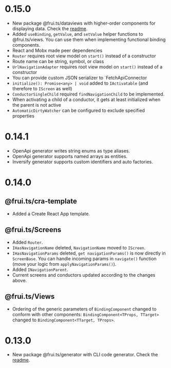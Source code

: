# 0.15.0

- New package @frui.ts/dataviews with higher-order components for displaying data. Check the [readme](./packages/dataviews/README.md).
- Added `useBinding`, `getValue`, and `setValue` helper functions to @frui.ts/views. You can use them when implementing functional binding components.
- React and Mobx made peer dependencies
- `Router` requires root view model on `start()` instead of a constructor
- Route name can be string, symbol, or class
- `UrlNavigationAdapter` requires root view model on `start()` instead of a constructor
- You can provide custom JSON serializer to `FetchApiConnector
- `initialize(): Promise<any> | void` added to `IActivatable` (and therefore to `IScreen` as well)
- `ConductorSingleChild` required `findNavigationChild` to be implemented.
- When activating a child of a conductor, it gets at least initialized when the parent is not active
- `AutomaticDirtyWatcher` can be configured to exclude specified properties

# 0.14.1

- OpenApi generator writes string enums as type aliases.
- OpenApi generator supports named arrays as entities.
- Inversify generator supports custom identifiers and auto factories.

# 0.14.0

## @frui.ts/cra-template

- Added a Create React App template.

## @frui.ts/Screens

- Added `Router`.
- `IHasNavigationName` deleted, `NavigationName` moved to `IScreen`.
- `IHasNavigationParams` deleted, `get navigationParams()` is now directly in `ScreenBase`. You can handle incoming params in `navigate()` function (move your logic from `applyNavigationParams()`).
- Added `INavigationParent`.
- Current screens and conductors updated according to the changes above.

## @frui.ts/Views

- Ordering of the generic parameters of `BindingComponent` changed to conform with other components: `BindingComponent<TProps, TTarget>` changed to `BindingComponent<TTarget, TProps>`.

# 0.13.0

- New package @frui.ts/generator with CLI code generator. Check the [readme](./packages/generator/README.md).
